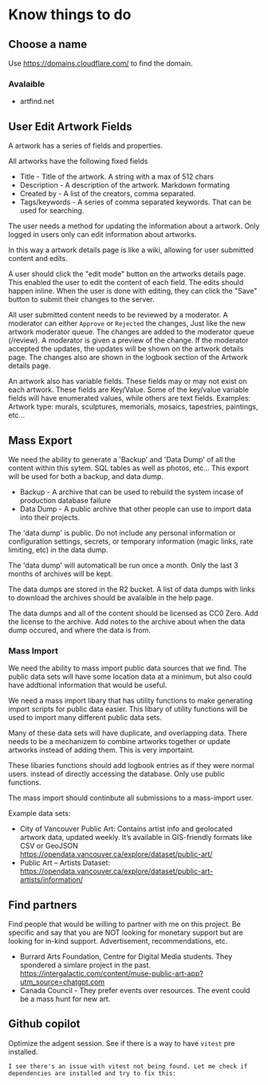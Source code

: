 # Know things to do

## Choose a name

Use https://domains.cloudflare.com/ to find the domain.

### Avalaible

- artfind.net

## User Edit Artwork Fields

A artwork has a series of fields and properties.

All artworks have the following fixed fields

- Title - Title of the artwork. A string with a max of 512 chars
- Description - A description of the artwork. Markdown formating
- Created by - A list of the creators, comma separated.
- Tags/keywords - A series of comma separated keywords. That can be used for searching.

The user needs a method for updating the information about a artwork. Only logged in users only can edit information about artworks.

In this way a artwork details page is like a wiki, allowing for user submitted content and edits.

A user should click the "edit mode" button on the artworks details page. This enabled the user to edit the content of each field. The edits should happen inline. When the user is done with editing, they can click the "Save" button to submit their changes to the server.

All user submitted content needs to be reviewed by a moderator. A moderator can either `Approve` or `Rejected` the changes, Just like the new artwork moderator queue. The changes are added to the moderator queue (/review). A moderator is given a preview of the change. If the moderator accepted the updates, the updates will be shown on the artwork details page. The changes also are shown in the logbook section of the Artwork details page.



An artwork also has variable fields. These fields may or may not exist on each artwork. These fields are Key/Value. Some of the key/value variable fields will have enumerated values, while others are text fields. Examples: Artwork type: murals, sculptures, memorials, mosaics, tapestries, paintings, etc...

## Mass Export

We need the ability to generate a 'Backup' and 'Data Dump' of all the content within this sytem. SQL tables as well as photos, etc... This export will be used for both a backup, and data dump.

- Backup - A archive that can be used to rebuild the system incase of production database failure
- Data Dump - A public archive that other people can use to import data into their projects.

The 'data dump' is public. Do not include any personal information or configuration settings, secrets, or temporary information (magic links, rate limiting, etc) in the data dump.

The 'data dump' will automaticall be run once a month. Only the last 3 months of archives will be kept.

The data dumps are stored in the R2 bucket. A list of data dumps with links to download the archives should be avalaible in the help page.

The data dumps and all of the content should be licensed as CC0 Zero. Add the license to the archive. Add notes to the archive about when the data dump occured, and where the data is from.

### Mass Import

We need the ability to mass import public data sources that we find. The public data sets will have some location data at a minimum, but also could have addtional information that would be useful.

We need a mass import libary that has utility functions to make generating import scripts for public data easier. This libary of utility functions will be used to import many different public data sets.

Many of these data sets will have duplicate, and overlapping data. There needs to be a mechanizem to combine artworks together or update artworks instead of adding them. This is very importaint.

These libaries functions should add logbook entries as if they were normal users. instead of directly accessing the database. Only use public functions.

The mass import should continbute all submissions to a mass-import user.

Example data sets:

- City of Vancouver Public Art: Contains artist info and geolocated artwork data, updated weekly. It’s available in GIS-friendly formats like CSV or GeoJSON https://opendata.vancouver.ca/explore/dataset/public-art/
- Public Art – Artists Dataset: https://opendata.vancouver.ca/explore/dataset/public-art-artists/information/

## Find partners

Find people that would be willing to partner with me on this project. Be specific and say that you are NOT looking for monetary support but are looking for in-kind support. Advertisement, recommendations, etc.

- Burrard Arts Foundation, Centre for Digital Media students. They spondered a simlare project in the past. https://intergalactic.com/content/muse-public-art-app?utm_source=chatgpt.com
- Canada Council - They prefer events over resources. The event could be a mass hunt for new art.

## Github copilot

Optimize the adgent session. See if there is a way to have `vitest` pre installed.

`I see there's an issue with vitest not being found. Let me check if dependencies are installed and try to fix this:`
